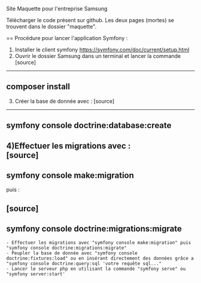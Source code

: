 Site Maquette pour l'entreprise Samsung

Télécharger le code présent sur github. 
Les deux pages (mortes) se trouvent dans le dossier "maquette".

== Procédure pour lancer l'application Symfony :
1) Installer le client symfony https://symfony.com/doc/current/setup.html
2) Ouvrir le dossier Samsung dans un terminal et lancer la commande 
[source]
-----
composer install
-----

3) Créer la base de donnée avec :
[source]
-----
symfony console doctrine:database:create
-----

4)Effectuer les migrations avec :  
[source]
-----
symfony console make:migration
-----

puis :

[source] 
-----
symfony console doctrine:migrations:migrate
-----
    - Effectuer les migrations avec "symfony console make:migration" puis "symfony console doctrine:migrations:migrate"
    - Peupler la base de donnée avec "symfony console doctrine:fixtures:load" ou en insérant directement des données grâce a "symfony console doctrine:query:sql 'votre requête sql..."
    - Lancer le serveur php en utilisant la commande "symfony serve" ou "symfony server:start'
 
